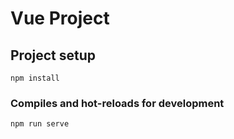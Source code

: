 # Vue Project

## Project setup
```
npm install
```

### Compiles and hot-reloads for development
```
npm run serve
```

